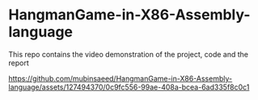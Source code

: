 # HangmanGame-in-X86-Assembly-language

This repo contains the video demonstration of the project, code and the report


https://github.com/mubinsaeed/HangmanGame-in-X86-Assembly-language/assets/127494370/0c9fc556-99ae-408a-bcea-6ad335f8c0c1

